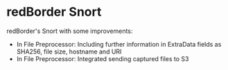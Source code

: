 redBorder Snort
===============

redBorder's Snort with some improvements:
* In File Preprocessor: Including further information in ExtraData fields as SHA256, file size, hostname and URI
* In File Preprocessor: Integrated sending captured files to S3
